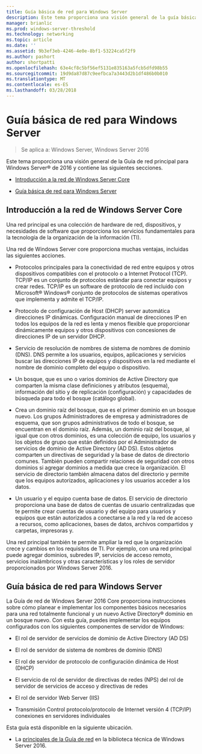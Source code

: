 ```yaml
---
title: Guía básica de red para Windows Server
description: Este tema proporciona una visión general de la guía básica de red, que permite a planear e implementar los componentes básicos necesarios para una red totalmente funcional y un nuevo dominio de Active Directory en un bosque nuevo con Windows Server 2016
manager: brianlic
ms.prod: windows-server-threshold
ms.technology: networking
ms.topic: article
ms.date: ''
ms.assetid: 9b3ef3eb-4246-4e0e-8bf1-53224ca5f2f9
ms.author: pashort
author: shortpatti
ms.openlocfilehash: 63e4cf8c5bf56ef5131e835163a5fcb5dfd98b55
ms.sourcegitcommit: 19d9da87d87c9eefbca7a3443d2b1df486b0b010
ms.translationtype: MT
ms.contentlocale: es-ES
ms.lasthandoff: 03/28/2018
---
```

# <a name="core-network-guide-for-windows-server"></a>Guía básica de red para Windows Server

>Se aplica a: Windows Server, Windows Server 2016

Este tema proporciona una visión general de la Guía de red principal para Windows Server&reg; de 2016 y contiene las siguientes secciones.  
  
-   [Introducción a la red de Windows Server Core](#bkmk_intro)  
  
-   [Guía básica de red para Windows Server](#bkmk_core)  
  
## <a name="bkmk_intro"></a>Introducción a la red de Windows Server Core

Una red principal es una colección de hardware de red, dispositivos, y necesidades de software que proporciona los servicios fundamentales para la tecnología de la organización de la información (TI).

Una red de Windows Server core proporciona muchas ventajas, incluidas las siguientes acciones.

- Protocolos principales para la conectividad de red entre equipos y otros dispositivos compatibles con el protocolo o a Internet Protocol (TCP). TCP/IP es un conjunto de protocolos estándar para conectar equipos y crear redes. TCP/IP es un software de protocolo de red incluido con Microsoft&reg; Windows&reg; conjunto de protocolos de sistemas operativos que implementa y admite el TCP/IP.

- Protocolo de configuración de Host (DHCP) server automática direcciones IP dinámicas. Configuración manual de direcciones IP en todos los equipos de la red es lenta y menos flexible que proporcionar dinámicamente equipos y otros dispositivos con concesiones de direcciones IP de un servidor DHCP.

- Servicio de resolución de nombres de sistema de nombres de dominio (DNS). DNS permite a los usuarios, equipos, aplicaciones y servicios buscar las direcciones IP de equipos y dispositivos en la red mediante el nombre de dominio completo del equipo o dispositivo.

- Un bosque, que es uno o varios dominios de Active Directory que comparten la misma clase definiciones y atributos (esquema), información del sitio y de replicación (configuración) y capacidades de búsqueda para todo el bosque (catálogo global).

- Crea un dominio raíz del bosque, que es el primer dominio en un bosque nuevo. Los grupos Administradores de empresa y administradores de esquema, que son grupos administrativos de todo el bosque, se encuentran en el dominio raíz. Además, un dominio raíz del bosque, al igual que con otros dominios, es una colección de equipo, los usuarios y los objetos de grupo que están definidos por el Administrador de servicios de dominio de Active Directory (AD DS). Estos objetos comparten un directivas de seguridad y la base de datos de directorio comunes. También pueden compartir relaciones de seguridad con otros dominios si agregar dominios a medida que crece la organización. El servicio de directorio también almacena datos del directorio y permite que los equipos autorizados, aplicaciones y los usuarios acceder a los datos.

- Un usuario y el equipo cuenta base de datos. El servicio de directorio proporciona una base de datos de cuentas de usuario centralizadas que te permite crear cuentas de usuario y del equipo para usuarios y equipos que están autorizados a conectarse a la red y la red de acceso a recursos, como aplicaciones, bases de datos, archivos compartidos y carpetas, impresoras y.

Una red principal también te permite ampliar la red que la organización crece y cambios en los requisitos de TI. Por ejemplo, con una red principal puede agregar dominios, subredes IP, servicios de acceso remoto, servicios inalámbricos y otras características y los roles de servidor proporcionados por Windows Server 2016.

## <a name="bkmk_core"></a>Guía básica de red para Windows Server

La Guía de red de Windows Server 2016 Core proporciona instrucciones sobre cómo planear e implementar los componentes básicos necesarios para una red totalmente funcional y un nuevo Active Directory&reg; dominio en un bosque nuevo. Con esta guía, puedes implementar los equipos configurados con los siguientes componentes de servidor de Windows:

- El rol de servidor de servicios de dominio de Active Directory (AD DS)

- El rol de servidor de sistema de nombres de dominio (DNS)

- El rol de servidor de protocolo de configuración dinámica de Host (DHCP)

- El servicio de rol de servidor de directivas de redes (NPS) del rol de servidor de servicios de acceso y directivas de redes

- El rol de servidor Web Server (IIS)

- Transmisión Control protocolo/protocolo de Internet versión 4 (TCP/IP) conexiones en servidores individuales

Esta guía está disponible en la siguiente ubicación.

- La [principales de la Guía de red](../core-network-guide/Core-Network-Guide.md) en la biblioteca técnica de Windows Server 2016.
  


